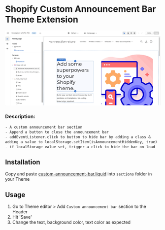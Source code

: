 # Shopify Custom Announcement Bar Theme Extension

![Screen recording](./assets/custom-announcement-bar.gif)

### Description:

    - A custom announcement bar section
    - Append a button to close the announcement bar
    - addEventListener.click to button to hide bar by adding a class & adding a value to localStorage.setItem(isAnnouncementHiddenKey, true)
    - if localStorage value set, trigger a click to hide the bar on load

## Installation

Copy and paste [custom-announcement-bar.liquid](./sections/custom-announcement-bar.liquid/) into `sections` folder in your Theme

## Usage

1. Go to Theme editor > Add `Custom announcement bar` section to the Header
2. Hit 'Save'
3. Change the text, background color, text color as expected
